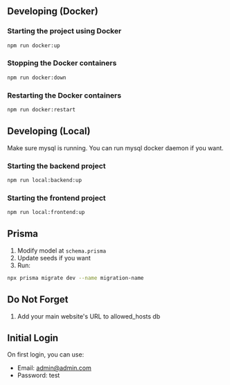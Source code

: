 ## Developing (Docker)

### Starting the project using Docker

```bash
npm run docker:up
```

### Stopping the Docker containers

```bash
npm run docker:down
```

### Restarting the Docker containers

```bash
npm run docker:restart
```

## Developing (Local)

Make sure mysql is running. You can run mysql docker daemon if you want.

### Starting the backend project

```bash
npm run local:backend:up
```

### Starting the frontend project

```bash
npm run local:frontend:up
```

## Prisma

1. Modify model at `schema.prisma`
2. Update seeds if you want
3. Run:

```bash
npx prisma migrate dev --name migration-name
```

## Do Not Forget

1. Add your main website's URL to allowed_hosts db

## Initial Login

On first login, you can use:

- Email: admin@admin.com
- Password: test
